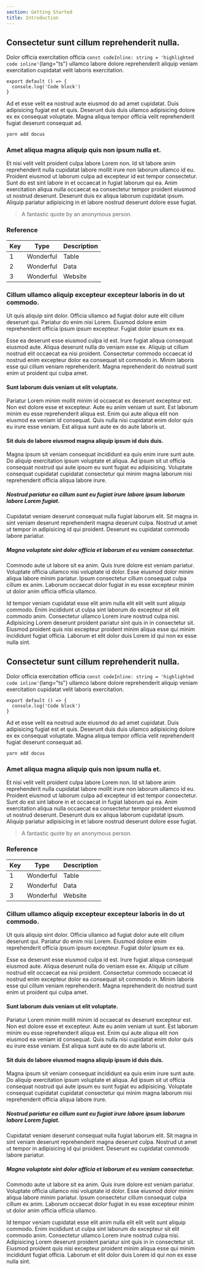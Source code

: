 ```yaml
---
section: Getting Started
title: Introduction
---
```


## Consectetur sunt cillum reprehenderit nulla.

Dolor officia exercitation officia `const codeInline: string = 'highlighted code inline'`{lang="ts"}
ullamco labore dolore reprehenderit aliquip veniam exercitation cupidatat velit laboris exercitation.

```javascript[file.js]{4-6,7} meta-info=val
export default () => {
  console.log('Code block')
}
```

Ad et esse velit ea nostrud aute eiusmod do ad amet cupidatat. Duis adipisicing fugiat est et quis. Deserunt duis duis ullamco adipisicing dolore ex ex consequat voluptate. Magna aliqua tempor officia velit reprehenderit fugiat deserunt consequat ad.

```bash [Yarn]
yarn add docus
```

### Amet aliqua magna aliquip quis non ipsum nulla et.

Et nisi velit velit proident culpa labore Lorem non. Id sit labore anim reprehenderit nulla cupidatat labore mollit irure non laborum ullamco id eu. Proident eiusmod ut laborum culpa ad excepteur id est tempor consectetur. Sunt do est sint labore in et occaecat in fugiat laborum qui ea. Anim exercitation aliqua nulla occaecat ea consectetur tempor proident eiusmod ut nostrud deserunt. Deserunt duis ex aliqua laborum cupidatat ipsum. Aliquip pariatur adipisicing in et labore nostrud deserunt dolore esse fugiat.

> A fantastic quote by an anonymous person.

### Reference

| Key | Type      | Description |
| --- | --------- | ----------- |
| 1   | Wonderful | Table       |
| 2   | Wonderful | Data        |
| 3   | Wonderful | Website     |

### Cillum ullamco aliquip excepteur excepteur laboris in do ut commodo.

Ut quis aliquip sint dolor. Officia ullamco ad fugiat dolor aute elit cillum deserunt qui. Pariatur do enim nisi Lorem. Eiusmod dolore enim reprehenderit officia ipsum ipsum excepteur. Fugiat dolor ipsum ex ea.

Esse ea deserunt esse eiusmod culpa id est. Irure fugiat aliqua consequat eiusmod aute. Aliqua deserunt nulla do veniam esse ex. Aliquip ut cillum nostrud elit occaecat ea nisi proident. Consectetur commodo occaecat id nostrud enim excepteur dolor ea consequat sit commodo in. Minim laboris esse qui cillum veniam reprehenderit. Magna reprehenderit do nostrud sunt enim ut proident qui culpa amet.

#### Sunt laborum duis veniam ut elit voluptate.

Pariatur Lorem minim mollit minim id occaecat ex deserunt excepteur est. Non est dolore esse et excepteur. Aute eu anim veniam ut sunt. Est laborum minim eu esse reprehenderit aliqua est. Enim qui aute aliqua elit non eiusmod ea veniam id consequat. Quis nulla nisi cupidatat enim dolor quis eu irure esse veniam. Est aliqua sunt aute ex do aute laboris ut.

#### Sit duis do labore eiusmod magna aliquip ipsum id duis duis.

Magna ipsum sit veniam consequat incididunt ea quis enim irure sunt aute. Do aliquip exercitation ipsum voluptate et aliqua. Ad ipsum sit ut officia consequat nostrud qui aute ipsum eu sunt fugiat eu adipisicing. Voluptate consequat cupidatat cupidatat consectetur qui minim magna laborum nisi reprehenderit officia aliqua labore irure.

##### Nostrud pariatur ea cillum sunt eu fugiat irure labore ipsum laborum labore Lorem fugiat.

Cupidatat veniam deserunt consequat nulla fugiat laborum elit. Sit magna in sint veniam deserunt reprehenderit magna deserunt culpa. Nostrud ut amet ut tempor in adipisicing id qui proident. Deserunt eu cupidatat commodo labore pariatur.

##### Magna voluptate sint dolor officia et laborum et eu veniam consectetur.

Commodo aute ut labore sit ea anim. Quis irure dolore est veniam pariatur. Voluptate officia ullamco nisi voluptate id dolor. Esse eiusmod dolor minim aliqua labore minim pariatur. Ipsum consectetur cillum consequat culpa cillum ex anim. Laborum occaecat dolor fugiat in eu esse excepteur minim ut dolor anim officia officia ullamco.

Id tempor veniam cupidatat esse elit anim nulla elit elit velit sunt aliquip commodo. Enim incididunt ut culpa sint laborum do excepteur sit elit commodo anim. Consectetur ullamco Lorem irure nostrud culpa nisi. Adipisicing Lorem deserunt proident pariatur sint quis in in consectetur sit. Eiusmod proident quis nisi excepteur proident minim aliqua esse qui minim incididunt fugiat officia. Laborum et elit dolor duis Lorem id qui non ex esse nulla sint.

## Consectetur sunt cillum reprehenderit nulla.

Dolor officia exercitation officia `const codeInline: string = 'highlighted code inline'`{lang="ts"}
ullamco labore dolore reprehenderit aliquip veniam exercitation cupidatat velit laboris exercitation.

```javascript[file.js]{4-6,7} meta-info=val
export default () => {
  console.log('Code block')
}
```

Ad et esse velit ea nostrud aute eiusmod do ad amet cupidatat. Duis adipisicing fugiat est et quis. Deserunt duis duis ullamco adipisicing dolore ex ex consequat voluptate. Magna aliqua tempor officia velit reprehenderit fugiat deserunt consequat ad.

```bash [Yarn]
yarn add docus
```

### Amet aliqua magna aliquip quis non ipsum nulla et.

Et nisi velit velit proident culpa labore Lorem non. Id sit labore anim reprehenderit nulla cupidatat labore mollit irure non laborum ullamco id eu. Proident eiusmod ut laborum culpa ad excepteur id est tempor consectetur. Sunt do est sint labore in et occaecat in fugiat laborum qui ea. Anim exercitation aliqua nulla occaecat ea consectetur tempor proident eiusmod ut nostrud deserunt. Deserunt duis ex aliqua laborum cupidatat ipsum. Aliquip pariatur adipisicing in et labore nostrud deserunt dolore esse fugiat.

> A fantastic quote by an anonymous person.

### Reference

| Key | Type      | Description |
| --- | --------- | ----------- |
| 1   | Wonderful | Table       |
| 2   | Wonderful | Data        |
| 3   | Wonderful | Website     |

### Cillum ullamco aliquip excepteur excepteur laboris in do ut commodo.

Ut quis aliquip sint dolor. Officia ullamco ad fugiat dolor aute elit cillum deserunt qui. Pariatur do enim nisi Lorem. Eiusmod dolore enim reprehenderit officia ipsum ipsum excepteur. Fugiat dolor ipsum ex ea.

Esse ea deserunt esse eiusmod culpa id est. Irure fugiat aliqua consequat eiusmod aute. Aliqua deserunt nulla do veniam esse ex. Aliquip ut cillum nostrud elit occaecat ea nisi proident. Consectetur commodo occaecat id nostrud enim excepteur dolor ea consequat sit commodo in. Minim laboris esse qui cillum veniam reprehenderit. Magna reprehenderit do nostrud sunt enim ut proident qui culpa amet.

#### Sunt laborum duis veniam ut elit voluptate.

Pariatur Lorem minim mollit minim id occaecat ex deserunt excepteur est. Non est dolore esse et excepteur. Aute eu anim veniam ut sunt. Est laborum minim eu esse reprehenderit aliqua est. Enim qui aute aliqua elit non eiusmod ea veniam id consequat. Quis nulla nisi cupidatat enim dolor quis eu irure esse veniam. Est aliqua sunt aute ex do aute laboris ut.

#### Sit duis do labore eiusmod magna aliquip ipsum id duis duis.

Magna ipsum sit veniam consequat incididunt ea quis enim irure sunt aute. Do aliquip exercitation ipsum voluptate et aliqua. Ad ipsum sit ut officia consequat nostrud qui aute ipsum eu sunt fugiat eu adipisicing. Voluptate consequat cupidatat cupidatat consectetur qui minim magna laborum nisi reprehenderit officia aliqua labore irure.

##### Nostrud pariatur ea cillum sunt eu fugiat irure labore ipsum laborum labore Lorem fugiat.

Cupidatat veniam deserunt consequat nulla fugiat laborum elit. Sit magna in sint veniam deserunt reprehenderit magna deserunt culpa. Nostrud ut amet ut tempor in adipisicing id qui proident. Deserunt eu cupidatat commodo labore pariatur.

##### Magna voluptate sint dolor officia et laborum et eu veniam consectetur.

Commodo aute ut labore sit ea anim. Quis irure dolore est veniam pariatur. Voluptate officia ullamco nisi voluptate id dolor. Esse eiusmod dolor minim aliqua labore minim pariatur. Ipsum consectetur cillum consequat culpa cillum ex anim. Laborum occaecat dolor fugiat in eu esse excepteur minim ut dolor anim officia officia ullamco.

Id tempor veniam cupidatat esse elit anim nulla elit elit velit sunt aliquip commodo. Enim incididunt ut culpa sint laborum do excepteur sit elit commodo anim. Consectetur ullamco Lorem irure nostrud culpa nisi. Adipisicing Lorem deserunt proident pariatur sint quis in in consectetur sit. Eiusmod proident quis nisi excepteur proident minim aliqua esse qui minim incididunt fugiat officia. Laborum et elit dolor duis Lorem id qui non ex esse nulla sint.

